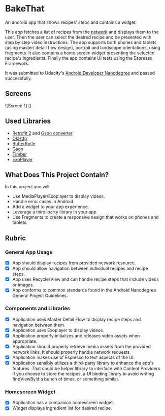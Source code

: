 # BakeThat
An android app that shows recipes' steps and contains a widget. 

This app fetches a list of recipes from the [network](https://d17h27t6h515a5.cloudfront.net/topher/2017/May/59121517_baking/baking.json)
and displays them to the user. Then the user can select the desired recipe and be presented with step by step video instructions.
The app supports both phones and tablets (using master/ detail flow design), portrait and landscape orientations, using fragments. It also
contains a home screen widget presenting the selected recipe's ingredients. Finally the app contains UI tests using the Espresso Framework.

It was submitted to Udacity's [Android Developer Nanodegree](https://eu.udacity.com/course/android-developer-nanodegree-by-google--nd801) and passed successfully.

## Screens
![Screen 1] ()

## Used Libraries
* [Retrofit 2](https://github.com/square/retrofit) and [Gson converter](https://github.com/square/retrofit/tree/master/retrofit-converters/gson)
* [OkHttp](https://github.com/square/okhttp)
* [ButterKnife](https://github.com/JakeWharton/butterknife)
* [Gson](https://github.com/google/gson)
* [Timber](https://github.com/JakeWharton/timber)
* [ExoPlayer](https://github.com/google/ExoPlayer)

## What Does This Project Contain?
In this project you will:
* Use MediaPlayer/Exoplayer to display videos.
* Handle error cases in Android.
* Add a widget to your app experience.
* Leverage a third-party library in your app.
* Use Fragments to create a responsive design that works on phones and tablets.

## Rubric

### General App Usage
- [x] App should display recipes from provided network resource.
- [x] App should allow navigation between individual recipes and recipe steps.
- [x] App uses RecyclerView and can handle recipe steps that include videos or images.
- [x] App conforms to common standards found in the Android Nanodegree General Project Guidelines.

### Components and Libraries
- [x] Application uses Master Detail Flow to display recipe steps and navigation between them.
- [x] Application uses Exoplayer to display videos.
- [x] Application properly initializes and releases video assets when appropriate.
- [x] Application should properly retrieve media assets from the provided network links. It should properly handle network requests.
- [x] Application makes use of Espresso to test aspects of the UI.
- [x] Application sensibly utilizes a third-party library to enhance the app's features. That could be helper library to interface with Content Providers if you choose to store the recipes, a UI binding library to avoid writing findViewById a bunch of times, or something similar.

### Homescreen Widget
- [x] Application has a companion homescreen widget.
- [x] Widget displays ingredient list for desired recipe.
